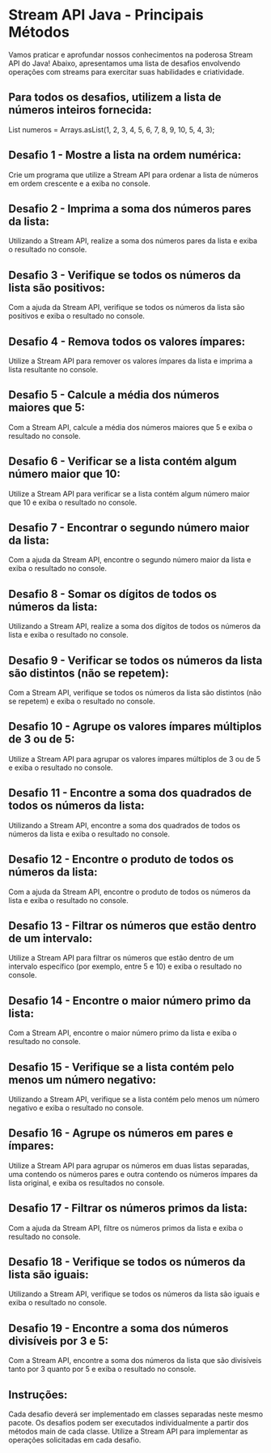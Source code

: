 # Stream API Java - Principais Métodos
Vamos praticar e aprofundar nossos conhecimentos na poderosa Stream API do Java!
Abaixo, apresentamos uma lista de desafios envolvendo operações com streams para exercitar suas habilidades e criatividade.

## Para todos os desafios, utilizem a lista de números inteiros fornecida:
List<Integer> numeros = Arrays.asList(1, 2, 3, 4, 5, 6, 7, 8, 9, 10, 5, 4, 3);

## Desafio 1 - Mostre a lista na ordem numérica:
Crie um programa que utilize a Stream API para ordenar a lista de números em ordem crescente e a exiba no console.

## Desafio 2 - Imprima a soma dos números pares da lista:
Utilizando a Stream API, realize a soma dos números pares da lista e exiba o resultado no console.

## Desafio 3 - Verifique se todos os números da lista são positivos:
Com a ajuda da Stream API, verifique se todos os números da lista são positivos e exiba o resultado no console.

## Desafio 4 - Remova todos os valores ímpares:
Utilize a Stream API para remover os valores ímpares da lista e imprima a lista resultante no console.

## Desafio 5 - Calcule a média dos números maiores que 5:
Com a Stream API, calcule a média dos números maiores que 5 e exiba o resultado no console.

## Desafio 6 - Verificar se a lista contém algum número maior que 10:
Utilize a Stream API para verificar se a lista contém algum número maior que 10 e exiba o resultado no console.

## Desafio 7 - Encontrar o segundo número maior da lista:
Com a ajuda da Stream API, encontre o segundo número maior da lista e exiba o resultado no console.

## Desafio 8 - Somar os dígitos de todos os números da lista:
Utilizando a Stream API, realize a soma dos dígitos de todos os números da lista e exiba o resultado no console.

## Desafio 9 - Verificar se todos os números da lista são distintos (não se repetem):
Com a Stream API, verifique se todos os números da lista são distintos (não se repetem) e exiba o resultado no console.

## Desafio 10 - Agrupe os valores ímpares múltiplos de 3 ou de 5:
Utilize a Stream API para agrupar os valores ímpares múltiplos de 3 ou de 5 e exiba o resultado no console.

## Desafio 11 - Encontre a soma dos quadrados de todos os números da lista:
Utilizando a Stream API, encontre a soma dos quadrados de todos os números da lista e exiba o resultado no console.

## Desafio 12 - Encontre o produto de todos os números da lista:
Com a ajuda da Stream API, encontre o produto de todos os números da lista e exiba o resultado no console.

## Desafio 13 - Filtrar os números que estão dentro de um intervalo:
Utilize a Stream API para filtrar os números que estão dentro de um intervalo específico (por exemplo, entre 5 e 10) e exiba o resultado no console.

## Desafio 14 - Encontre o maior número primo da lista:
Com a Stream API, encontre o maior número primo da lista e exiba o resultado no console.

## Desafio 15 - Verifique se a lista contém pelo menos um número negativo:
Utilizando a Stream API, verifique se a lista contém pelo menos um número negativo e exiba o resultado no console.

## Desafio 16 - Agrupe os números em pares e ímpares:
Utilize a Stream API para agrupar os números em duas listas separadas, uma contendo os números pares e outra contendo os números ímpares da lista original, e exiba os resultados no console.

## Desafio 17 - Filtrar os números primos da lista:
Com a ajuda da Stream API, filtre os números primos da lista e exiba o resultado no console.

## Desafio 18 - Verifique se todos os números da lista são iguais:
Utilizando a Stream API, verifique se todos os números da lista são iguais e exiba o resultado no console.

## Desafio 19 - Encontre a soma dos números divisíveis por 3 e 5:
Com a Stream API, encontre a soma dos números da lista que são divisíveis tanto por 3 quanto por 5 e exiba o resultado no console.

## Instruções:
Cada desafio deverá ser implementado em classes separadas neste mesmo pacote.
Os desafios podem ser executados individualmente a partir dos métodos main de cada classe.
Utilize a Stream API para implementar as operações solicitadas em cada desafio.
